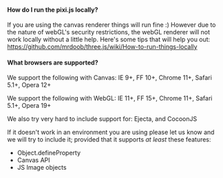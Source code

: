 #### How do I run the pixi.js locally?

If you are using the canvas renderer things will run fine :) However due to the nature of webGL's security restrictions, the webGL renderer will not work locally without a little help. Here's some tips that will help you out: https://github.com/mrdoob/three.js/wiki/How-to-run-things-locally

#### What browsers are supported?

We support the following with Canvas:
IE 9+, FF 10+, Chrome 11+, Safari 5.1+, Opera 12+

We support the following with WebGL:
IE 11+, FF 15+, Chrome 11+, Safari 5.1+, Opera 19+

We also try very hard to include support for:
Ejecta, and CocoonJS

If it doesn't work in an environment you are using please let us know and we will try to include it; provided that it supports *at least* these features:

- Object.defineProperty
- Canvas API
- JS Image objects